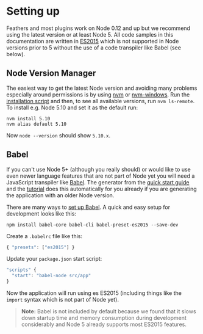 # Setting up

Feathers and most plugins work on Node 0.12 and up but we recommend using the latest version or at least Node 5. All code samples in this documentation are written in [ES2015](https://nodejs.org/en/docs/es6/) which is not supported in Node versions prior to 5 without the use of a code transpiler like Babel (see below).

## Node Version Manager

The easiest way to get the latest Node version and avoiding many problems especially around permissions is by using [nvm](https://github.com/creationix/nvm) or [nvm-windows](https://github.com/coreybutler/nvm-windows). Run the [installation script](https://github.com/creationix/nvm#install-script) and then, to see all available versions, run `nvm ls-remote`. To install e.g. Node 5.10 and set it as the default run:

```
nvm install 5.10
nvm alias default 5.10
```

Now `node --version` should show `5.10.x`.

## Babel

If you can't use Node 5+ (although you really should) or would like to use even newer language features that are not part of Node yet you will need a JavaScript transpiler like [Babel](https://babeljs.io/). The generator from the [quick start guide](../getting-started/quick-start.md) and the [tutorial](../getting-started/readme.md) does this automatically for you already if you are generating the application with an older Node version. 

There are many ways to [set up Babel](https://babeljs.io/docs/setup/). A quick and easy setup for development looks like this:

```
npm install babel-core babel-cli babel-preset-es2015 --save-dev
```

Create a `.babelrc` file like this:

```js
{ "presets": ["es2015"] }
```

Update your `package.json` start script:

```javascript
"scripts" {
  "start": "babel-node src/app"
}
```

Now the application will run using es ES2015 (including things like the `import` syntax which is not part of Node yet).

> __Note:__ Babel is not included by default because we found that it slows down startup time and memory consumption during development considerably and Node 5 already supports most ES2015 features.
